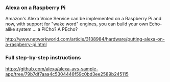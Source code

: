 ### Alexa on a Raspberry Pi 

Amazon's Alexa Voice Service can be implemented on a Raspberry Pi and now, with support for "wake word" engines, 
you can build your own Echo-alike system ... a PiCho? A PEcho?

http://www.networkworld.com/article/3138984/hardware/putting-alexa-on-a-raspberry-pi.html

### Full step-by-step instructions 

https://github.com/alexa/alexa-avs-sample-app/tree/79b7df7aaa4c5304446f59c0bd3ee2589b245115


